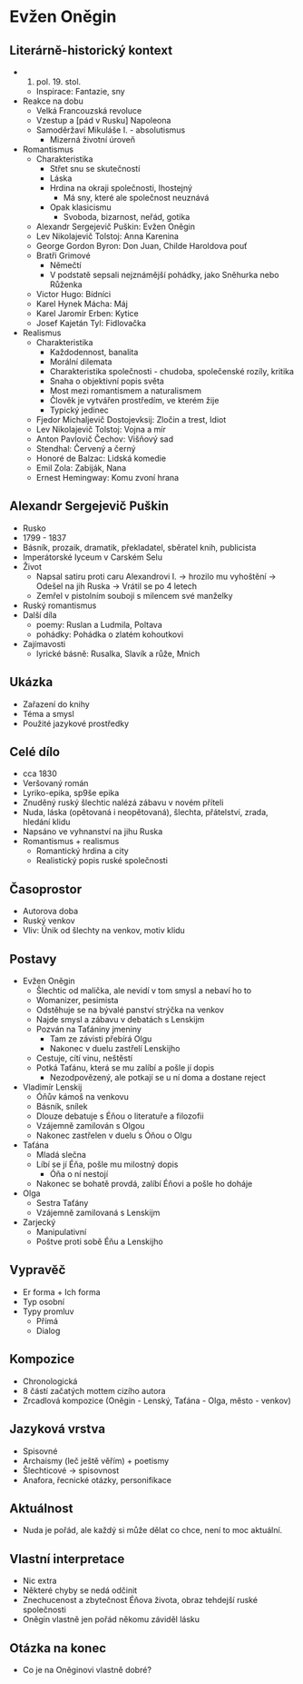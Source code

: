 # Evžen Oněgin

## Literárně-historický kontext
- 1. pol. 19. stol.
    - Inspirace: Fantazie, sny
- Reakce na dobu
    - Velká Francouzská revoluce
    - Vzestup a [pád v Rusku] Napoleona
    - Samoděržaví Mikuláše I. - absolutismus
        - Mizerná životní úroveň
- Romantismus
    - Charakteristika
        - Střet snu se skutečností
        - Láska
        - Hrdina na okraji společnosti, lhostejný
            - Má sny, které ale společnost neuznává
        - Opak klasicismu
            - Svoboda, bizarnost, neřád, gotika
    - Alexandr Sergejevič Puškin: Evžen Oněgin
    - Lev Nikolajevič Tolstoj: Anna Karenina
    - George Gordon Byron: Don Juan, Childe Haroldova pouť
    - Bratři Grimové
        - Němečtí
        - V podstatě sepsali nejznámější pohádky, jako Sněhurka nebo Růženka
    - Victor Hugo: Bídníci
    - Karel Hynek Mácha: Máj
    - Karel Jaromír Erben: Kytice
    - Josef Kajetán Tyl: Fidlovačka
- Realismus
    - Charakteristika
        - Každodennost, banalita
        - Morální dilemata
        - Charakteristika společnosti - chudoba, společenské rozíly, kritika
        - Snaha o objektivní popis světa
        - Most mezi romantismem a naturalismem
        - Člověk je vytvářen prostředím, ve kterém žije
        - Typický jedinec
    - Fjedor Michaljevič Dostojevksij: Zločin a trest, Idiot
    - Lev Nikolajevič Tolstoj: Vojna a mír
    - Anton Pavlovič Čechov: Višňový sad
    - Stendhal: Červený a černý
    - Honoré de Balzac: Lidská komedie
    - Emil Zola: Zabiják, Nana
    - Ernest Hemingway: Komu zvoní hrana

## Alexandr Sergejevič Puškin
- Rusko
- 1799 - 1837
- Básník, prozaik, dramatik, překladatel, sběratel knih, publicista
- Imperátorské lyceum v Carském Selu
- Život
    - Napsal satiru proti caru Alexandrovi I. -> hrozilo mu vyhoštění -> Odešel na jih Ruska -> Vrátil se po 4 letech
    - Zemřel v pistolním souboji s milencem své manželky
- Ruský romantismus
- Další díla
    - poemy: Ruslan a Ludmila, Poltava
    - pohádky: Pohádka o zlatém kohoutkovi
- Zajímavosti
    - lyrické básně: Rusalka, Slavík a růže, Mnich

## Ukázka
- Zařazení do knihy
- Téma a smysl
- Použité jazykové prostředky

## Celé dílo
- cca 1830
- Veršovaný román
- Lyriko-epika, sp9še epika
- Znuděný ruský šlechtic nalézá zábavu v novém příteli
- Nuda, láska (opětovaná i neopětovaná), šlechta, přátelství, zrada, hledání klidu
- Napsáno ve vyhnanství na jihu Ruska
- Romantismus + realismus
    - Romantický hrdina a city
    - Realistický popis ruské společnosti

## Časoprostor
- Autorova doba
- Ruský venkov
- Vliv: Únik od šlechty na venkov, motiv klidu

## Postavy
- Evžen Oněgin
    - Šlechtic od malička, ale nevidí v tom smysl a nebaví ho to
    - Womanizer, pesimista
    - Odstěhuje se na bývalé panství strýčka na venkov
    - Najde smysl a zábavu v debatách s Lenskijm
    - Pozván na Taťániny jmeniny
        - Tam ze závisti přebírá Olgu 
        - Nakonec v duelu zastřelí Lenskijho
    - Cestuje, cítí vinu, neštěstí
    - Potká Taťánu, která se mu zalíbí a pošle jí dopis
        - Nezodpovězený, ale potkají se u ní doma a dostane reject
- Vladimír Lenskij
    - Óňův kámoš na venkovu
    - Básník, snílek
    - Dlouze debatuje s Éňou o literatuře a filozofii
    - Vzájemně zamilován s Olgou
    - Nakonec zastřelen v duelu s Óňou o Olgu
- Taťána
    - Mladá slečna
    - Líbí se jí Éňa, pošle mu milostný dopis
        - Óňa o ní nestojí
    - Nakonec se bohatě provdá, zalíbí Éňovi a pošle ho doháje
- Olga
    - Sestra Taťány
    - Vzájemně zamilovaná s Lenskijm
- Zarjecký
    - Manipulativní
    - Poštve proti sobě Éňu a Lenskijho

## Vypravěč
- Er forma + Ich forma
- Typ osobní
- Typy promluv
    - Přímá
    - Dialog

## Kompozice
- Chronologická
- 8 částí začatých mottem cizího autora
- Zrcadlová kompozice (Oněgin - Lenský, Taťána - Olga, město - venkov)

## Jazyková vrstva
- Spisovné
- Archaismy (leč ještě věřím) + poetismy
- Šlechticové -> spisovnost
- Anafora, řecnické otázky, personifikace

## Aktuálnost
- Nuda je pořád, ale každý si může dělat co chce, není to moc aktuální.

## Vlastní interpretace
- Nic extra
- Některé chyby se nedá odčinit
- Znechucenost a zbytečnost Éňova života, obraz tehdejší ruské společnosti
- Oněgin vlastně jen pořád někomu záviděl lásku

## Otázka na konec
- Co je na Oněginovi vlastně dobré?
